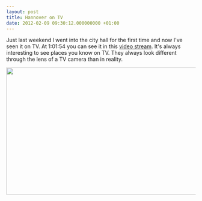 ```yaml
---
layout: post
title: Hannover on TV
date: 2012-02-09 09:30:12.000000000 +01:00
---
```

Just last weekend I went into the city hall for the first time and now I've seen it on TV. At 1:01:54 you can see it in this <a href="http://www.mediathek.daserste.de/sendungen_a-z/1933898_fernsehfilme-im-ersten/9451550_der-mann-der-alles-kann" title="ARD TV movie">video stream</a>. It's always interesting to see places you know on TV. They always look different through the lens of a TV camera than in reality.

<a href="http://www.mediathek.daserste.de/sendungen_a-z/1933898_fernsehfilme-im-ersten/9451550_der-mann-der-alles-kann"><img src="{{ site.url }}/images/hannover_rathaus.jpg" alt="" title="Rathaus von Hannover" width="600" height="338" class="alignnone size-full wp-image-323" /></a>